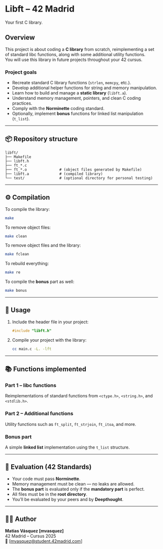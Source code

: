 # Libft – 42 Madrid
Your first C library.

## Overview
This project is about coding a **C library** from scratch, reimplementing a set of standard libc functions, along with some additional utility functions.  
You will use this library in future projects throughout your 42 cursus.

### Project goals
- Recreate standard C library functions (`strlen`, `memcpy`, etc.).
- Develop additional helper functions for string and memory manipulation.
- Learn how to build and manage a **static library** (`libft.a`).
- Understand memory management, pointers, and clean C coding practices.
- Comply with the **Norminette** coding standard.
- Optionally, implement **bonus** functions for linked list manipulation (`t_list`).

---

## 📦 Repository structure
```
libft/
├── Makefile
├── libft.h
├── ft_*.c
├── ft_*.o               # (object files generated by Makefile)
├── libft.a              # (compiled library)
└── test/                # (optional directory for personal testing)
```

---

## ⚙️ Compilation

To compile the library:
```bash
make
```

To remove object files:
```bash
make clean
```

To remove object files and the library:
```bash
make fclean
```

To rebuild everything:
```bash
make re
```

To compile the **bonus** part as well:
```bash
make bonus
```

---

## 🧩 Usage

1. Include the header file in your project:
   ```c
   #include "libft.h"
   ```
2. Compile your project with the library:
   ```bash
   cc main.c -L. -lft
   ```

---

## 📚 Functions implemented

### Part 1 – libc functions
Reimplementations of standard functions from `<ctype.h>`, `<string.h>`, and `<stdlib.h>`.

### Part 2 – Additional functions
Utility functions such as `ft_split`, `ft_strjoin`, `ft_itoa`, and more.

### Bonus part
A simple **linked list** implementation using the `t_list` structure.

---

## 🧠 Evaluation (42 Standards)
- Your code must pass **Norminette**.  
- Memory management must be clean — no leaks are allowed.  
- The **bonus part** is evaluated only if the **mandatory part** is perfect.  
- All files must be in the **root directory**.  
- You’ll be evaluated by your peers and by **Deepthought**.

---

## 👨‍💻 Author
**Matias Vásquez [mvasquez]**  
42 Madrid – Cursus 2025  
📧 [mvasquez@student.42madrid.com]
